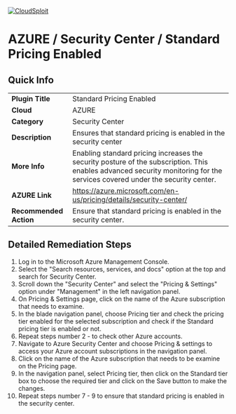 [![CloudSploit](https://cloudsploit.com/img/logo-new-big-text-100.png "CloudSploit")](https://cloudsploit.com)

# AZURE / Security Center / Standard Pricing Enabled

## Quick Info

| | |
|-|-|
| **Plugin Title** | Standard Pricing Enabled |
| **Cloud** | AZURE |
| **Category** | Security Center |
| **Description** | Ensures that standard pricing is enabled in the security center |
| **More Info** | Enabling standard pricing increases the security posture of the subscription. This enables advanced security monitoring for the services covered under the security center. |
| **AZURE Link** | https://azure.microsoft.com/en-us/pricing/details/security-center/ |
| **Recommended Action** | Ensure that standard pricing is enabled in the security center. |

## Detailed Remediation Steps

1. Log in to the Microsoft Azure Management Console.
2. Select the "Search resources, services, and docs" option at the top and search for Security Center. </br> 
3. Scroll down the "Security Center" and select the "Pricing & Settings" option under "Management" in the left navigation panel.</br>
4. On Pricing & Settings page, click on the name of the Azure subscription that needs to examine.</br>
5. In the blade navigation panel, choose Pricing tier and check the pricing tier enabled for the selected subscription and check if the Standard pricing tier is enabled or not.</br>
6. Repeat steps number 2 - to check other Azure accounts.
7. Navigate to Azure Security Center and choose Pricing & settings to access your Azure account subscriptions in the navigation panel.</br>
8. Click on the name of the Azure subscription that needs to be examine on the Pricing page.</br>
9. In the navigation panel, select Pricing tier, then click on the Standard tier box to choose the required tier and click on the Save button to make the changes.</br>
10. Repeat steps number 7 - 9 to ensure that standard pricing is enabled in the security center.



